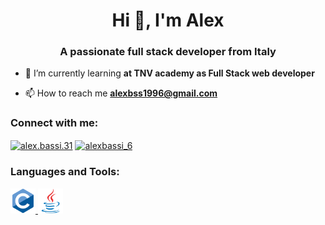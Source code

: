 <h1 align="center">Hi 👋, I'm Alex</h1>
<h3 align="center">A passionate full stack developer from Italy</h3>

- 🌱 I’m currently learning **at TNV academy as Full Stack web developer**

- 📫 How to reach me **alexbss1996@gmail.com**

<h3 align="left">Connect with me:</h3>
<p align="left">
<a href="https://fb.com/alex.bassi.31" target="blank"><img align="center" src="https://raw.githubusercontent.com/rahuldkjain/github-profile-readme-generator/master/src/images/icons/Social/facebook.svg" alt="alex.bassi.31" height="30" width="40" /></a>
<a href="https://instagram.com/alexbassi_6" target="blank"><img align="center" src="https://raw.githubusercontent.com/rahuldkjain/github-profile-readme-generator/master/src/images/icons/Social/instagram.svg" alt="alexbassi_6" height="30" width="40" /></a>
</p>

<h3 align="left">Languages and Tools:</h3>
<p align="left"> <a href="https://www.cprogramming.com/" target="_blank" rel="noreferrer"> <img src="https://raw.githubusercontent.com/devicons/devicon/master/icons/c/c-original.svg" alt="c" width="40" height="40"/> </a> <a href="https://www.java.com" target="_blank" rel="noreferrer"> <img src="https://raw.githubusercontent.com/devicons/devicon/master/icons/java/java-original.svg" alt="java" width="40" height="40"/> </a> </p>
